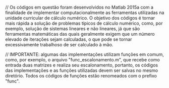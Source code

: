 // Os códigos em questão foram desenvolvidos no Matlab 2015a com a finalidade de implementar computacionalmente as ferramentas utilizadas na unidade curricular de cálculo numérico. O objetivo dos códigos é tornar mais rápida a solução de problemas típicos de cálculo numérico, como, por exemplo, solução de sistemas lineares e não lineares, já que são ferramentas matemáticas das quais geralmente exigem que um número elevado de iterações sejam calculadas, o que pode se tornar excessivamente trabalhoso de ser calculado à mão.

// IMPORTANTE: algumas das implementações utilizam funções em comum, como, por exemplo, o arquivo "func_escalonamento.m", que recebe como entrada duas matrizes e realiza seu escalonamento, portanto, os códigos das implementações e as funções utilizadas devem ser salvas no mesmo diretório. Todos os códigos de funções estão renomeados com o prefixo "func".
